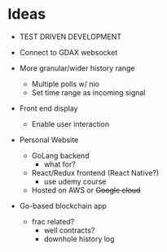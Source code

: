 # Ideas

- TEST DRIVEN DEVELOPMENT

- Connect to GDAX websocket

- More granular/wider history range
	- Multiple polls w/ nio
	- Set time range as incoming signal

- Front end display
	- Enable user interaction

- Personal Website
	- GoLang backend
	    - what for?
	- React/Redux frontend (React Native?)
	    - use udemy course
	- Hosted on AWS or ~~Google cloud~~

- Go-based blockchain app
    - frac related? 
        - well contracts?
        - downhole history log